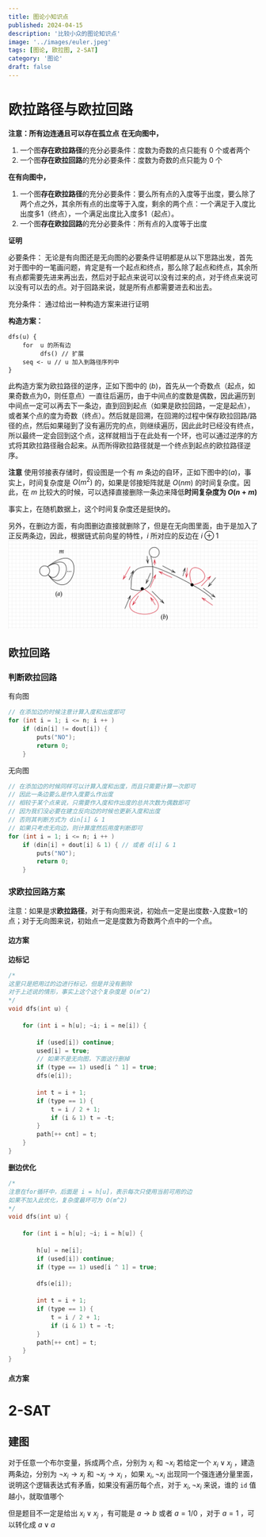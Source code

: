 ```yaml
---
title: 图论小知识点
published: 2024-04-15
description: '比较小众的图论知识点'
image: '../images/euler.jpeg'
tags: [图论, 欧拉图, 2-SAT]
category: '图论'
draft: false 
---
```



# 欧拉路径与欧拉回路

**注意：所有边连通且可以存在孤立点**
**在无向图中，**
1. 一个图**存在欧拉路径**的充分必要条件：度数为奇数的点只能有 0 个或者两个
2. 一个图**存在欧拉回路**的充分必要条件：度数为奇数的点只能为 0 个

**在有向图中，**
1. 一个图**存在欧拉路径**的充分必要条件：要么所有点的入度等于出度，要么除了两个点之外，其余所有点的出度等于入度，剩余的两个点：一个满足于入度比出度多1（终点），一个满足出度比入度多1（起点）。
2. 一个图**存在欧拉回路**的充分必要条件：所有点的入度等于出度

**证明**

必要条件：
无论是有向图还是无向图的必要条件证明都是从以下思路出发，首先对于图中的一笔画问题，肯定是有一个起点和终点，那么除了起点和终点，其余所有点都需要先进来再出去，然后对于起点来说可以没有过来的点，对于终点来说可以没有可以去的点。对于回路来说，就是所有点都需要进去和出去。

充分条件：
通过给出一种构造方案来进行证明

**构造方案：**

```
dfs(u) {
	for  u 的所有边
		 dfs() // 扩展
	seq <- u // u 加入到路径序列中
}
```
此构造方案为欧拉路径的逆序，正如下图中的 $(b)$，首先从一个奇数点（起点，如果奇数点为0，则任意点）一直往后遍历，由于中间点的度数是偶数，因此遍历到中间点一定可以再去下一条边，直到回到起点（如果是欧拉回路，一定是起点），或者某个点的度为奇数（终点）。然后就是回溯，在回溯的过程中保存欧拉回路/路径的点，然后如果碰到了没有遍历完的点，则继续遍历，因此此时已经没有终点，所以最终一定会回到这个点，这样就相当于在此处有一个环，也可以通过逆序的方式将其欧拉路径融合起来。从而所得欧拉路径就是一个终点到起点的欧拉路径逆序。

**注意**
使用邻接表存储时，假设图是一个有 $m$ 条边的自环，正如下图中的$(a)$，事实上，时间复杂度是 $O(m^2)$ 的，如果是邻接矩阵就是 $O(nm)$ 的时间复杂度。因此，在 $m$ 比较大的时候，可以选择直接删除一条边来降低**时间复杂度为 $O(n+m)$**

事实上，在随机数据上，这个时间复杂度还是挺快的。

另外，在删边方面，有向图删边直接就删除了，但是在无向图里面，由于是加入了正反两条边，因此，根据链式前向星的特性，$i$ 所对应的反边在 $i \oplus 1$ 
![](../images/Euler_path.png)

## 欧拉回路
### 判断欧拉回路

有向图
```c++
// 在添加边的时候注意计算入度和出度即可
for (int i = 1; i <= n; i ++ )
    if (din[i] != dout[i]) {
        puts("NO");
        return 0;
    }
```

无向图
```c++
// 在添加边的时候同样可以计算入度和出度，而且只需要计算一次即可
// 因此一条边要么是作入度要么作出度
// 相较于某个点来说，只需要作入度和作出度的总共次数为偶数即可
// 因为我们没必要在建立反向边的时候也更新入度和出度
// 否则其判断方式为 din[i] & 1
// 如果只考虑无向边，则计算度然后用度判断即可
for (int i = 1; i <= n; i ++ )
    if (din[i] + dout[i] & 1) { // 或者 d[i] & 1
        puts("NO");
        return 0;
	}
```

### 求欧拉回路方案

注意：如果是求**欧拉路径**，对于有向图来说，初始点一定是出度数-入度数=1的点；对于无向图来说，初始点一定是度数为奇数两个点中的一个点。
#### 边方案

**边标记**
```c++
/*
这里只是把用过的边进行标记，但是并没有删除
对于上述说的情形，事实上这个这个复杂度是 O(m^2)
*/
void dfs(int u) {
    
    for (int i = h[u]; ~i; i = ne[i]) {

        if (used[i]) continue;
        used[i] = true;
        // 如果不是无向图，下面这行删掉
        if (type == 1) used[i ^ 1] = true; 
        dfs(e[i]);
        
        int t = i + 1;
        if (type == 1) {
            t = i / 2 + 1;
            if (i & 1) t = -t;
        }
        path[++ cnt] = t;
    }
}
```

**删边优化**
```c++
/*
注意在for循环中，后面是 i = h[u]，表示每次只使用当前可用的边
如果不加入此优化，复杂度最坏可为 O(m^2)
*/
void dfs(int u) {
	
    for (int i = h[u]; ~i; i = h[u]) {

        h[u] = ne[i];
        if (used[i]) continue;
        if (type == 1) used[i ^ 1] = true;

        dfs(e[i]);

        int t = i + 1;
        if (type == 1) {
            t = i / 2 + 1;
            if (i & 1) t = -t;
        }
        path[++ cnt] = t;
    }
}
```

#### 点方案

# 2-SAT

## 建图

对于任意一个布尔变量，拆成两个点，分别为 $x_i$ 和 $\neg x_i$ 
若给定一个 $x_i \vee x_j$ ，建造两条边，分别为 $\neg x_i \rightarrow x_j$ 和 $\neg x_j \rightarrow x_i$ ，如果 $x_i,\neg x_i$ 出现同一个强连通分量里面，说明这个逻辑表达式有矛盾，如果没有遍历每个点，对于 $x_i,\neg x_i$ 来说，谁的 `id` 值越小，就取值哪个 

但是题目不一定是给出 $x_i \vee x_j$ ，有可能是 $a\rightarrow b$ 或者 $a=1/0$ ，对于 $a = 1$ ，可以转化成 $a \vee a$ 